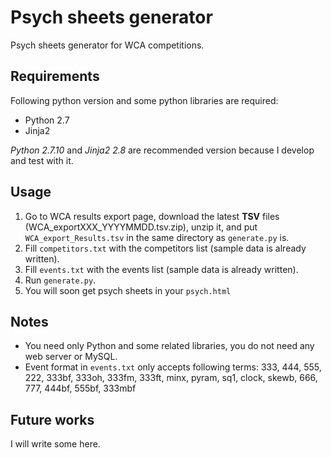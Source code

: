 # Psych sheets generator

Psych sheets generator for WCA competitions.


## Requirements

Following python version and some python libraries are required:

* Python 2.7
* Jinja2

_Python 2.7.10_ and _Jinja2 2.8_ are recommended version because I develop and test with it.


## Usage

1. Go to WCA results export page, download the latest __TSV__ files (WCA_exportXXX_YYYYMMDD.tsv.zip), unzip it, and put `WCA_export_Results.tsv` in the same directory as `generate.py` is.
1. Fill `competitors.txt` with the competitors list (sample data is already written).
1. Fill `events.txt` with the events list (sample data is already written).
1. Run `generate.py`.
1. You will soon get psych sheets in your `psych.html`


## Notes

* You need only Python and some related libraries, you do not need any web server or MySQL.
* Event format in `events.txt` only accepts following terms: 333, 444, 555, 222, 333bf, 333oh, 333fm, 333ft, minx, pyram, sq1, clock, skewb, 666, 777, 444bf, 555bf, 333mbf


## Future works

I will write some here.

